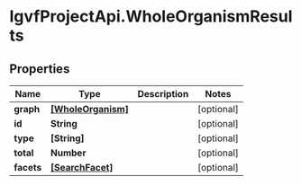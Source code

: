 # IgvfProjectApi.WholeOrganismResults

## Properties

Name | Type | Description | Notes
------------ | ------------- | ------------- | -------------
**graph** | [**[WholeOrganism]**](WholeOrganism.md) |  | [optional] 
**id** | **String** |  | [optional] 
**type** | **[String]** |  | [optional] 
**total** | **Number** |  | [optional] 
**facets** | [**[SearchFacet]**](SearchFacet.md) |  | [optional] 


